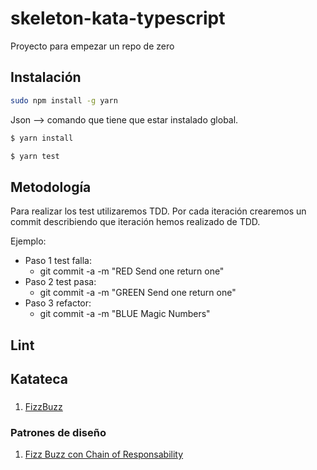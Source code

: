 # skeleton-kata-typescript
Proyecto para empezar un repo de zero

## Instalación 

```bash
sudo npm install -g yarn
```

Json --> comando que tiene que estar instalado global. 

```bash
$ yarn install
```

```bash
$ yarn test
```

## Metodología
Para realizar los test utilizaremos TDD. 
Por cada iteración crearemos un commit describiendo que iteración hemos realizado de TDD.

Ejemplo:
- Paso 1 test falla:
    - git commit -a -m "RED Send one return one"
- Paso 2 test pasa:
    - git commit -a -m "GREEN Send one return one"
- Paso 3 refactor:
    - git commit -a -m "BLUE Magic Numbers"

## Lint

## Katateca

### 
1. [FizzBuzz](katateca/katas/fizz_buzz.md)


### Patrones de diseño
1. [Fizz Buzz con Chain of Responsability](katateca/patrones_de_diseño/chain_of_responsability_fizz_buzz.md)